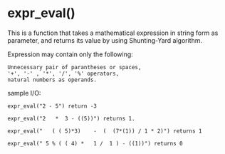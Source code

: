 # expr_eval()
This is a function that takes a mathematical expression in string form as parameter, and returns its value by using Shunting-Yard algorithm.

Expression may contain only the following:

    Unnecessary pair of parantheses or spaces,
    '+', '-' , '*', '/', '%' operators,
    natural numbers as operands.
 
sample I/O:

    expr_eval("2 - 5") return -3
    
    expr_eval("2   *  3 - ((5))") returns 1.

    expr_eval("   ( ( 5)*3)    -  (  (7*(1)) / 1 * 2)") returns 1
    
    expr_eval(" 5 % ( ( 4) *   1 /  1 ) - ((1))") returns 0
